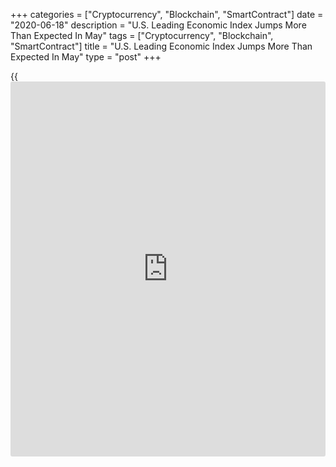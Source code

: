 +++
categories = ["Cryptocurrency", "Blockchain", "SmartContract"]
date = "2020-06-18"
description = "U.S. Leading Economic Index Jumps More Than Expected In May"
tags = ["Cryptocurrency", "Blockchain", "SmartContract"]
title = "U.S. Leading Economic Index Jumps More Than Expected In May"
type = "post"
+++

{{<iframe id="large-banner" src="https://www.bounty.group/#slide=15.0" width="100%" height="600" scrolling="no" style="border: 0px solid rgb(216, 221, 230); border-radius: 3px;">}}

After reporting sharp declines in leading U.S. economic indicators in
the two previous months, the Conference Board released a report on
Thursday showing its reading on leading indicators rebounded by more
than expected in the month of May.

The Conference Board said its leading economic index jumped by 2.8
percent in May after plunging by 6.1 percent in April and 7.5 percent in
March. Economists had expected the index to climb by 1.7 percent.

Ataman Ozyildirim, Senior Director of Economic Research at The
Conference Board, noted the rebound by the leading index was primarily
due to initial jobless claims pulling back well off the record high set
in late March.

"The improvements in labor [markets][1], housing permits, and stock
prices also buoyed the LEI, but new orders in manufacturing, consumers'
outlook on the [economy][2], and the Leading Credit Index still point to
weak economic conditions," Ozyildirim said.

He added, "The breadth and depth of the decline in the LEI between
February and April suggest the economy at large will remain in recession
territory in the near term."

The report said the coincident economic index increased by 1.1 percent
in May following the 10.4 percent nosedive in April.

Meanwhile, the Conference Board said the lagging economic index slumped
by 1.9 percent in May after jumping by 1.7 percent in April.

For comments and feedback [contact](https://www.playgroundfx.com/contact/): editorial@rtt[news](https://www.letsplayfx.com/blog/forex-news-website/).com

[Business News][3]

   1. www.rtt[news](https://www.letsplayfx.com/blog/forex-news-website/).com/Content/Markets.aspx
   2. www.rtt[news](https://www.letsplayfx.com/blog/forex-news-website/).com/Content/EconomicNews.aspx
   3. www.rtt[news](https://www.letsplayfx.com/blog/forex-news-website/).com/Content/Business.aspx